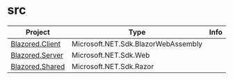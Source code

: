 # src

| Project                                  | Type                                | Info |
| ---------------------------------------- | ----------------------------------- | ---- |
| [Blazored.Client](Blazored.Client/)      | Microsoft.NET.Sdk.BlazorWebAssembly |      |
| [Blazored.Server](Blazored.Server/)      | Microsoft.NET.Sdk.Web               |      |
| [Blazored.Shared](Blazored.Shared/)      | Microsoft.NET.Sdk.Razor             |      |
